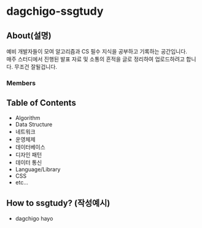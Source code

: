 # dagchigo-ssgtudy

## About(설명)
예비 개발자들이 모여 알고리즘과 CS 필수 지식을 공부하고 기록하는 공간입니다.  
매주 스터디에서 진행된 발표 자료 및 소통의 흔적을 글로 정리하여 업로드하려고 합니다. 무조건 잘될겁니다.

### Members


## Table of Contents
- Algorithm
- Data Structure
- 네트워크
- 운영체제
- 데이터베이스
- 디자인 패턴
- 데이터 통신
- Language/Library
- CSS
- etc...

## How to ssgtudy? (작성예시)
- dagchigo hayo

